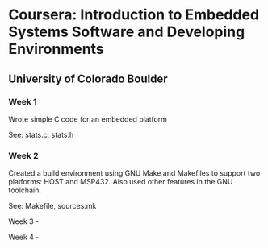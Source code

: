 # Coursera: Introduction to Embedded Systems Software and Developing Environments

## University of Colorado Boulder

### Week 1  
Wrote simple C code for an embedded platform

See: stats.c, stats.h

### Week 2
Created a build environment using GNU Make and Makefiles to support two platforms: HOST and MSP432. Also used other features in the GNU toolchain.

See: Makefile, sources.mk

Week 3 -

Week 4 - 

